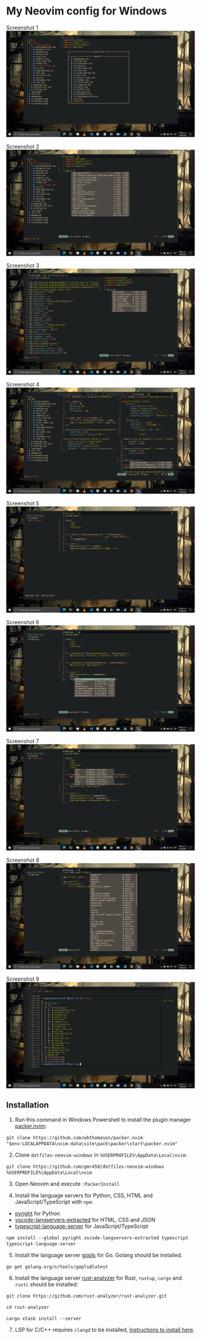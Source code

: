 # My Neovim config for Windows

Screenshot 1
![screenshot1](screenshot1.png)

Screenshot 2
![screenshot2](screenshot2.png)

Screenshot 3
![screenshot3](screenshot3.png)

Screenshot 4
![screenshot1](screenshot4.png)

Screenshot 5
![screenshot2](screenshot5.png)

Screenshot 6
![screenshot3](screenshot6.png)

Screenshot 7
![screenshot1](screenshot7.png)

Screenshot 8
![screenshot2](screenshot8.png)

Screenshot 9
![screenshot3](screenshot9.png)

## Installation

1. Run this command in Windows Powershell to install the plugin manager [packer.nvim](https://github.com/wbthomason/packer.nvim):
```shell
git clone https://github.com/wbthomason/packer.nvim "$env:LOCALAPPDATA\nvim-data\site\pack\packer\start\packer.nvim"
```

2. Clone `dotfiles-neovim-windows` in `%USERPROFILE%\AppData\Local\nvim`:
```shell
git clone https://github.com/gmr458/dotfiles-neovim-windows %USERPROFILE%\AppData\Local\nvim
```

3. Open Neovim and execute `:PackerInstall`

4. Install the language servers for Python, CSS, HTML and JavaScript/TypeScript with `npm`:
- [pyright](https://github.com/microsoft/pyright) for Python
- [vscode-langservers-extracted](https://github.com/hrsh7th/vscode-langservers-extracted) for HTML, CSS and JSON
- [typescript-language-server](https://github.com/typescript-language-server/typescript-language-server) for JavaScript/TypeScript
```
npm install --global pyright vscode-langservers-extracted typescript typescript-language-server
```

5. Install the language server [gopls](https://github.com/golang/tools/tree/master/gopls) for Go. Golang should be installed.
```
go get golang.org/x/tools/gopls@latest
```

6. Install the language server [rust-analyzer](https://github.com/rust-analyzer/rust-analyzer) for Rust, `rustup`, `cargo` and `rustc` should be installed:
```
git clone https://github.com/rust-analyzer/rust-analyzer.git
```
```
cd rust-analyzer
```
```
cargo xtask install --server
```

7. LSP for C/C++ requires `clangd` to be installed, [Instructions to install here](https://clangd.llvm.org/installation.html).
